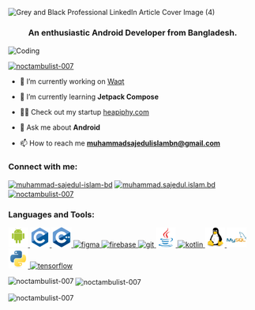 ![Grey and Black Professional LinkedIn Article Cover Image (4)](https://github.com/Noctambulist-007/Noctambulist-007/assets/137734510/adad8806-21f5-492a-b395-60f35d649481)

<h3 align="center">An enthusiastic Android Developer from Bangladesh.</h3>
<img align="center" alt="Coding" width="100%" height="300" src="https://cdn.dribbble.com/users/3164336/screenshots/10777934/media/a43ba34be991695b2ac0e4475d913d17.gif">


<p align="left"> <a href="https://github.com/ryo-ma/github-profile-trophy"><img src="https://github-profile-trophy.vercel.app/?username=noctambulist-007" alt="noctambulist-007" /></a> </p>

- 🔭 I’m currently working on [Waqt](https://play.google.com/store/apps/details?id=com.heapiphy101.waqt)

- 🌱 I’m currently learning **Jetpack Compose**

- 👨‍💻 Check out my startup [heapiphy.com](heapiphy.com)

- 💬 Ask me about **Android**

- 📫 How to reach me **muhammadsajedulislambn@gmail.com**

<h3 align="left">Connect with me:</h3>
<p align="left">
<a href="https://linkedin.com/in/muhammad-sajedul-islam-bd" target="blank"><img align="center" src="https://raw.githubusercontent.com/rahuldkjain/github-profile-readme-generator/master/src/images/icons/Social/linked-in-alt.svg" alt="muhammad-sajedul-islam-bd" height="30" width="40" /></a>
<a href="https://fb.com/muhammad.sajedul.islam.bd" target="blank"><img align="center" src="https://raw.githubusercontent.com/rahuldkjain/github-profile-readme-generator/master/src/images/icons/Social/facebook.svg" alt="muhammad.sajedul.islam.bd" height="30" width="40" /></a>
<a href="https://www.youtube.com/channel/UCdXDtvGa45QhlLzc0lgl72g" target="blank"><img align="center" src="https://raw.githubusercontent.com/rahuldkjain/github-profile-readme-generator/master/src/images/icons/Social/youtube.svg" alt="noctambulist-007" height="30" width="40" /></a>
</p>

<h3 align="left">Languages and Tools:</h3>
<p align="left"> <a href="https://developer.android.com" target="_blank" rel="noreferrer"> <img src="https://raw.githubusercontent.com/devicons/devicon/master/icons/android/android-original-wordmark.svg" alt="android" width="40" height="40"/> </a> <a href="https://www.cprogramming.com/" target="_blank" rel="noreferrer"> <img src="https://raw.githubusercontent.com/devicons/devicon/master/icons/c/c-original.svg" alt="c" width="40" height="40"/> </a> <a href="https://www.w3schools.com/cpp/" target="_blank" rel="noreferrer"> <img src="https://raw.githubusercontent.com/devicons/devicon/master/icons/cplusplus/cplusplus-original.svg" alt="cplusplus" width="40" height="40"/> </a> <a href="https://www.figma.com/" target="_blank" rel="noreferrer"> <img src="https://www.vectorlogo.zone/logos/figma/figma-icon.svg" alt="figma" width="40" height="40"/> </a> <a href="https://firebase.google.com/" target="_blank" rel="noreferrer"> <img src="https://www.vectorlogo.zone/logos/firebase/firebase-icon.svg" alt="firebase" width="40" height="40"/> </a> <a href="https://git-scm.com/" target="_blank" rel="noreferrer"> <img src="https://www.vectorlogo.zone/logos/git-scm/git-scm-icon.svg" alt="git" width="40" height="40"/> </a> <a href="https://www.java.com" target="_blank" rel="noreferrer"> <img src="https://raw.githubusercontent.com/devicons/devicon/master/icons/java/java-original.svg" alt="java" width="40" height="40"/> </a> <a href="https://kotlinlang.org" target="_blank" rel="noreferrer"> <img src="https://www.vectorlogo.zone/logos/kotlinlang/kotlinlang-icon.svg" alt="kotlin" width="40" height="40"/> </a> <a href="https://www.linux.org/" target="_blank" rel="noreferrer"> <img src="https://raw.githubusercontent.com/devicons/devicon/master/icons/linux/linux-original.svg" alt="linux" width="40" height="40"/> </a> <a href="https://www.mysql.com/" target="_blank" rel="noreferrer"> <img src="https://raw.githubusercontent.com/devicons/devicon/master/icons/mysql/mysql-original-wordmark.svg" alt="mysql" width="40" height="40"/> </a> <a href="https://www.python.org" target="_blank" rel="noreferrer"> <img src="https://raw.githubusercontent.com/devicons/devicon/master/icons/python/python-original.svg" alt="python" width="40" height="40"/> </a> <a href="https://www.tensorflow.org" target="_blank" rel="noreferrer"> <img src="https://www.vectorlogo.zone/logos/tensorflow/tensorflow-icon.svg" alt="tensorflow" width="40" height="40"/> </a> </p>

<p><img align="left" src="https://github-readme-stats.vercel.app/api/top-langs?username=noctambulist-007&show_icons=true&locale=en&layout=compact" alt="noctambulist-007" /></p>

<p>&nbsp;<img align="center" src="https://github-readme-stats.vercel.app/api?username=noctambulist-007&show_icons=true&locale=en" alt="noctambulist-007" /></p>

<p><img align="center" src="https://github-readme-streak-stats.herokuapp.com/?user=noctambulist-007&" alt="noctambulist-007" /></p>
